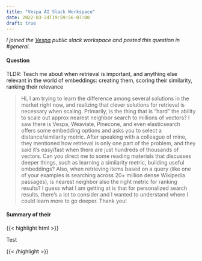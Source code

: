 ```yaml
---
title: "Vespa AI Slack Workspace"
date: 2022-03-24T19:59:56-07:00
draft: true
---
```


_I joined the [Vespa](https://vespa.ai) public slack workspace and posted this question in #general._

#### Question

TLDR: Teach me about when retrieval is important, and anything else relevant in the world of embeddings: creating them, scoring their similarity, ranking their relevance

> Hi, I am trying to learn the difference among several solutions in the market right now, and realizing that clever solutions for retrieval is necessary when scaling. Primarily, is the thing that is “hard” the ability to scale out approx nearest neighbor search to millions of vectors? I saw there is Vespa, Weaviate, Pinecone, and even elasticsearch offers some embedding options and asks you to select a distance/similarity metric. After speaking with a colleague of mine, they mentioned how retrieval is only one part of the problem, and they said it’s easy/fast when there are just hundreds of thousands of vectors. Can you direct me to some reading materials that discusses deeper things, such as learning a similarity metric, building useful embeddings? Also, when retrieving items based on a query (like one of your examples is searching across 20+ million dense Wikipedia passages), is nearest neighbor also the right metric for ranking results? I guess what I am getting at is that for personalized search results, there’s a lot to consider and I wanted to understand where I could learn more to go deeper. Thank you!


#### Summary of their 

{{< highlight html >}}
<!doctype html>
<html lang="en">
<head>
  <meta charset="utf-8">
  <title>Example HTML5 Document</title>
</head>
<body>
  <p>Test</p>
</body>
</html>
{{< /highlight >}}
